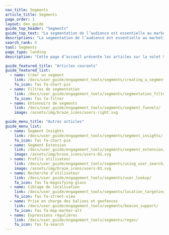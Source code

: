 ```yaml
---
nav_title: Segments
article_title: Segments
page_order: 1
layout: dev_guide
guide_top_header: "Segments"
guide_top_text: "La segmentation de l’audience est essentielle au marketing stratégique. Elle peut vous aider à ne pas surcibler un client, à ne pas le déranger ou à ne pas passer à côté d’une occasion d’établir un lien avec un client. Consultez les articles suivants pour découvrir comment segmenter et filtrer votre audience de la manière la plus bénéfique pour vous (et pour eux) !"
descriptions: "La segmentation de l’audience est essentielle au marketing stratégique. Elle peut vous aider à ne pas surcibler un client, à ne pas le déranger ou à ne pas passer à côté d’une occasion d’établir un lien avec un client. Consultez cette page d’accueil pour découvrir comment segmenter et filtrer votre audience de la manière la plus bénéfique pour vous (et pour eux) !"
search_rank: 4
tool: Segments
page_type: landing
description: "Cette page d’accueil présente les articles sur la volet Segmentation des campagnes de votre tableau de bord. Vous trouverez ici des informations sur la configuration d’un segment, de filtres, d’entonnoirs, d’informations, d’extensions, etc."

guide_featured_title: "Articles courants"
guide_featured_list:
  - name: Créer un segment
    link: /docs/user_guide/engagement_tools/segments/creating_a_segment/
    fa_icon: fas fa-chart-pie
  - name: Filtres de segmentation
    link: /docs/user_guide/engagement_tools/segments/segmentation_filters/
    fa_icon: fas fa-filter
  - name: Entonnoirs de segments
    link: /docs/user_guide/engagement_tools/segments/segment_funnels/
    image: /assets/img/braze_icons/users-right.svg

guide_menu_title: "Autres articles"
guide_menu_list:
  - name: Segment Insights
    link: /docs/user_guide/engagement_tools/segments/segment_insights/
    fa_icon: fas fa-chart-pie
  - name: Segment Extension
    link: /docs/user_guide/engagement_tools/segments/segment_extension/
    image: /assets/img/braze_icons/users-01.svg
  - name: Profils utilisateur
    link: /docs/user_guide/engagement_tools/segments/using_user_search/
    image: /assets/img/braze_icons/users-01.svg
  - name: Recherche d’utilisateur
    link: /docs/user_guide/engagement_tools/segments/user_lookup/
    fa_icon: fas fa-magnifying-glass
  - name: Ciblage de localisation
    link: /docs/user_guide/engagement_tools/segments/location_targeting/
    fa_icon: fas fa-street-view
  - name: Prise en charge des balises et geofences
    link: /docs/user_guide/engagement_tools/segments/beacon_support/
    fa_icon: fas fa-map-marker-alt
  - name: Expressions régulières
    link: /docs/user_guide/engagement_tools/segments/regex/
    fa_icon: fas fa-search
---
```

